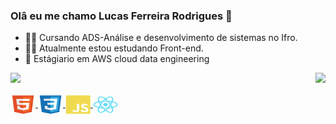 ### Olâ eu me chamo Lucas Ferreira Rodrigues 👋

- 👩‍💻 Cursando ADS-Análise e desenvolvimento de sistemas no Ifro.
- 👨‍🏫 Atualmente estou estudando Front-end.
- 🤵 Estágiario em AWS cloud data engineering

<div>
  <a href="https://github.com/lucas-ifro">
  <img height="180em" src="https://github-readme-stats.vercel.app/api?username=lucas-ifro&show_icons=true&theme=vision-friendly-dark&include_all_commits=true&count_private=true"/>
  <img align="right" height="180em" src="https://github-readme-stats.vercel.app/api/top-langs/?username=lucas-ifro&layout=compact&langs_count=16&theme=great-gatsby"/>
  
</div>
<div style="display: inline_block"><br>
  <img align="center" alt="Rafa-HTML" height="30" width="40" src="https://raw.githubusercontent.com/devicons/devicon/master/icons/html5/html5-original.svg">
  <img align="center" alt="Rafa-CSS" height="30" width="40" src="https://raw.githubusercontent.com/devicons/devicon/master/icons/css3/css3-original.svg">
  <img align="center" alt="Rafa-Js" height="30" width="40" src="https://raw.githubusercontent.com/devicons/devicon/master/icons/javascript/javascript-plain.svg">
  <img align="center" alt="Rafa-React" height="30" width="40" src="https://raw.githubusercontent.com/devicons/devicon/master/icons/react/react-original.svg">
</div>

